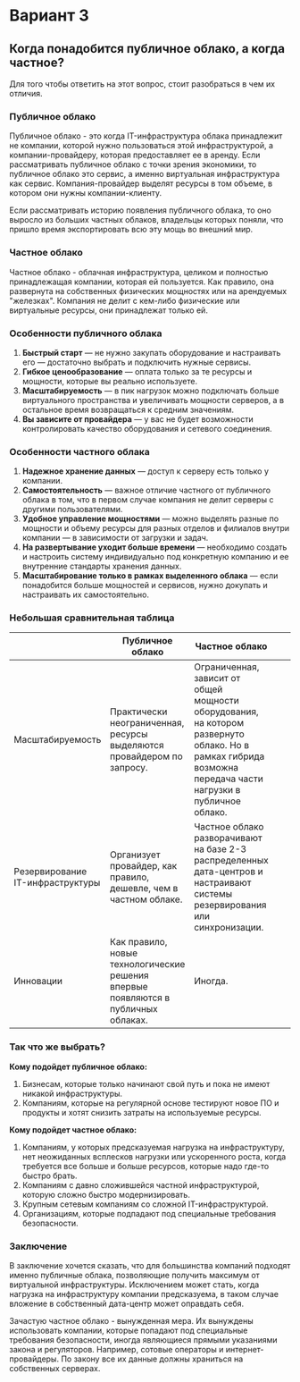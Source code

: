 # Вариант 3
## Когда понадобится публичное облако, а когда частное?
Для того чтобы ответить на этот вопрос, стоит разобраться в чем их отличия.

### Публичное облако
Публичное облако - это когда IT-инфраструктура облака принадлежит не компании, которой нужно пользоваться этой
инфраструктурой, а компании-провайдеру, которая предоставляет ее в аренду. Если рассматривать публичное облако
с точки зрения экономики, то публичное облако это сервис, а именно виртуальная инфраструктура как сервис. Компания-провайдер
выделят ресурсы в том объеме, в котором они нужны компании-клиенту.

Если рассматривать историю появления публичного облака, то оно выросло из больших частных облаков, владельцы которых 
поняли, что пришло время экспортировать всю эту мощь во внешний мир.

### Частное облако
Частное облако - облачная инфраструктура, целиком и полностью принадлежащая компании, которая ей пользуется. Как правило,
она развернута на собственных физических мощностях или на арендуемых "железках". Компания не делит с кем-либо физические
или виртуальные ресурсы, они принадлежат только ей.

### Особенности публичного облака
1. **Быстрый старт** — не нужно закупать оборудование и настраивать его — достаточно выбрать и подключить нужные сервисы.
2. **Гибкое ценообразование** — оплата только за те ресурсы и мощности, которые вы реально используете.
3. **Масштабируемость** — в пик нагрузок можно подключать больше виртуального пространства и увеличивать мощности серверов, а в остальное время возвращаться к средним значениям.
4. **Вы зависите от провайдера** — у вас не будет возможности контролировать качество оборудования и сетевого соединения.

### Особенности частного облака

1. **Надежное хранение данных** — доступ к серверу есть только у компании.
2. **Самостоятельность** — важное отличие частного от публичного облака в том, что в первом случае компания не делит серверы
с другими пользователями.
3. **Удобное управление мощностями** — можно выделять разные по мощности и объему ресурсы для разных отделов и филиалов
внутри компании — в зависимости от загрузки и задач.
4. **На развертывание уходит больше времени** — необходимо создать и настроить систему индивидуально под конкретную компанию
и ее внутренние стандарты хранения данных.
5. **Масштабирование только в рамках выделенного облака** — если понадобится больше мощностей и сервисов, нужно докупать и 
настраивать их самостоятельно.

### Небольшая сравнительная таблица
|                                  | Публичное облако                                                                   | Частное облако                                                                                                                                               |   |   |
|----------------------------------|------------------------------------------------------------------------------------|--------------------------------------------------------------------------------------------------------------------------------------------------------------|---|---|
| Масштабируемость                 | Практически неограниченная, ресурсы выделяются провайдером по запросу.             | Ограниченная, зависит от общей мощности оборудования, на котором развернуто облако. Но в рамках гибрида возможна передача части нагрузки в публичное облако. |   |   |
| Резервирование IT-инфраструктуры | Организует провайдер, как правило, дешевле, чем в частном облаке.                  | Частное облако разворачивают на базе 2-3 распределенных дата-центров и настраивают системы резервирования или синхронизации.                                 |   |   |
| Инновации                        | Как правило, новые технологические решения впервые появляются в публичных облаках. | Иногда.                                                                                                                                                      |   |   |

### Так что же выбрать?

**Кому подойдет публичное облако:**
1. Бизнесам, которые только начинают свой путь и пока не имеют никакой инфраструктуры.
2. Компаниям, которые на регулярной основе тестируют новое ПО и продукты и хотят снизить затраты на используемые ресурсы.

**Кому подойдет частное облако:**
1. Компаниям, у которых предсказуемая нагрузка на инфраструктуру, нет неожиданных всплесков нагрузки или ускоренного роста,
когда требуется все больше и больше ресурсов, которые надо где-то быстро брать.
2. Компаниям с давно сложившейся частной инфраструктурой, которую сложно быстро модернизировать.
3. Крупным сетевым компаниям со сложной IT-инфраструктурой.
4. Организациям, которые подпадают под специальные требования безопасности.

### Заключение
В заключение хочется сказать, что для большинства компаний подходят именно публичные облака, позволяющие получить 
максимум от виртуальной инфраструктуры. Исключением может стать, когда нагрузка на инфраструктуру компании предсказуема,
в таком случае вложение в собственный дата-центр может оправдать себя.

Зачастую частное облако - вынужденная мера. Их вынуждены использовать компании, которые попадают под специальные требования
безопасности, иногда являющиеся прямыми указаниями закона и регуляторов. Например, сотовые операторы и интернет-провайдеры.
По закону все их данные должны храниться на собственных серверах.